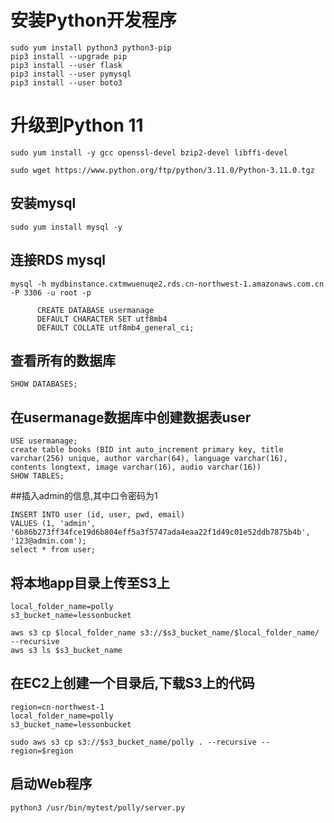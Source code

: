 # 安装Python开发程序

```
sudo yum install python3 python3-pip
pip3 install --upgrade pip
pip3 install --user flask
pip3 install --user pymysql
pip3 install --user boto3

```
# 升级到Python 11
```
sudo yum install -y gcc openssl-devel bzip2-devel libffi-devel

sudo wget https://www.python.org/ftp/python/3.11.0/Python-3.11.0.tgz
```
## 安装mysql
```
sudo yum install mysql -y
```
## 连接RDS mysql
```
mysql -h mydbinstance.cxtmwuenuqe2.rds.cn-northwest-1.amazonaws.com.cn -P 3306 -u root -p
```
```
      CREATE DATABASE usermanage
      DEFAULT CHARACTER SET utf8mb4
      DEFAULT COLLATE utf8mb4_general_ci;
```
## 查看所有的数据库
```
SHOW DATABASES;
```

## 在usermanage数据库中创建数据表user
```
USE usermanage;
create table books (BID int auto_increment primary key, title varchar(256) unique, author varchar(64), language varchar(16), contents longtext, image varchar(16), audio varchar(16))
SHOW TABLES;    

```
##插入admin的信息,其中口令密码为1
```
INSERT INTO user (id, user, pwd, email)
VALUES (1, 'admin', '6b86b273ff34fce19d6b804eff5a3f5747ada4eaa22f1d49c01e52ddb7875b4b', '123@admin.com');
select * from user;
```
## 将本地app目录上传至S3上
```
local_folder_name=polly
s3_bucket_name=lessonbucket
```
```
aws s3 cp $local_folder_name s3://$s3_bucket_name/$local_folder_name/ --recursive
aws s3 ls $s3_bucket_name
```
## 在EC2上创建一个目录后,下载S3上的代码
```
region=cn-northwest-1
local_folder_name=polly
s3_bucket_name=lessonbucket
```
```
sudo aws s3 cp s3://$s3_bucket_name/polly . --recursive --region=$region
```
## 启动Web程序
```
python3 /usr/bin/mytest/polly/server.py
```
